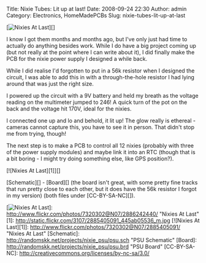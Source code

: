 Title: Nixie Tubes: Lit up at last!
Date: 2008-09-24 22:30
Author: admin
Category: Electronics, HomeMadePCBs
Slug: nixie-tubes-lit-up-at-last

[![Nixies At Last][]][]

I know I got them months and months ago, but I've only just had time to
actually do anything besides work. While I do have a big project coming
up (but not really at the point where I can write about it), I did
finally make the PCB for the nixie power supply I designed a while back.

While I did realise I'd forgotten to put in a 56k resistor when I
designed the circuit, I was able to add this in with a through-the-hole
resistor I had lying around that was just the right size.

I powered up the circuit with a 9V battery and held my breath as the
voltage reading on the multimeter jumped to 246! A quick turn of the pot
on the back and the voltage hit 170V, ideal for the nixies.

I connected one up and lo and behold, it lit up! The glow really is
ethereal - cameras cannot capture this, you have to see it in person.
That didn't stop me from trying, though!

The next step is to make a PCB to control all 12 nixies (probably with
three of the power supply modules) and maybe link it into an RTC (though
that is a bit boring - I might try doing something else, like GPS
position?).

[![Nixies At Last][1]][]

[Schematic][] - [Board][] (the board isn't great, with some pretty fine
tracks that run pretty close to each other, but it does have the 56k
resistor I forgot in my version) (both files under [CC-BY-SA-NC][]).

  [Nixies At Last]: http://static.flickr.com/3060/2886242440_ddc348a7fb_m.jpg
  [![Nixies At Last][]]: http://www.flickr.com/photos/7320302@N07/2886242440/
    "Nixies At Last"
  [1]: http://static.flickr.com/3107/2885405091_445ab05536_m.jpg
  [![Nixies At Last][1]]: http://www.flickr.com/photos/7320302@N07/2885405091/
    "Nixies At Last"
  [Schematic]: http://randomskk.net/projects/nixie_psu/psu.sch
    "PSU Schematic"
  [Board]: http://randomskk.net/projects/nixie_psu/psu.brd "PSU Board"
  [CC-BY-SA-NC]: http://creativecommons.org/licenses/by-nc-sa/3.0/
